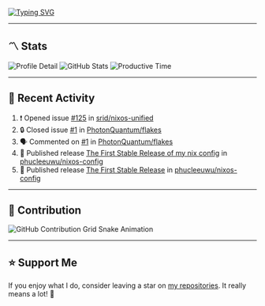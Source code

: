 [![Typing SVG](https://readme-typing-svg.demolab.com?font=&duration=2500&pause=100&center=true&vCenter=true&multiline=true&width=1000&height=60&lines=Hi+There!;Welcome+to+my+Github+profile+%F0%9F%91%8B)](https://git.io/typing-svg)

---

## 〽️ Stats

![Profile Detail](http://github-profile-summary-cards.vercel.app/api/cards/profile-details?username=phucleeuwu&theme=transparent)
![GitHub Stats](http://github-profile-summary-cards.vercel.app/api/cards/stats?username=phucleeuwu&theme=transparent)
![Productive Time](http://github-profile-summary-cards.vercel.app/api/cards/productive-time?username=phucleeuwu&theme=transparent&utcOffset=8)

---

## 📝 Recent Activity

<!--START_SECTION:activity-->
1. ❗ Opened issue [#125](https://github.com/srid/nixos-unified/issues/125) in [srid/nixos-unified](https://github.com/srid/nixos-unified)
2. 🔒 Closed issue [#1](https://github.com/PhotonQuantum/flakes/issues/1) in [PhotonQuantum/flakes](https://github.com/PhotonQuantum/flakes)
3. 🗣 Commented on [#1](https://github.com/PhotonQuantum/flakes/issues/1#issuecomment-2833876378) in [PhotonQuantum/flakes](https://github.com/PhotonQuantum/flakes)
4. 🚀 Published release [The First Stable Release of my nix config](https://github.com/phucleeuwu/nixos-config/releases/tag/v1.0) in [phucleeuwu/nixos-config](https://github.com/phucleeuwu/nixos-config)
5. 🚀 Published release [The First Stable Release](https://github.com/phucleeuwu/nixos-config/releases/tag/v1.0) in [phucleeuwu/nixos-config](https://github.com/phucleeuwu/nixos-config)
<!--END_SECTION:activity-->

<!--START_SECTION:waka-->
<!--END_SECTION:waka-->

---

## 🐍 Contribution

<picture>
  <source media="(prefers-color-scheme: dark)" srcset="https://raw.githubusercontent.com/phucleeuwu/phucleeuwu/output/github-contribution-grid-snake-dark.svg">
  <source media="(prefers-color-scheme: light)" srcset="https://raw.githubusercontent.com/phucleeuwu/phucleeuwu/output/github-contribution-grid-snake.svg">
  <img alt="GitHub Contribution Grid Snake Animation" src="https://raw.githubusercontent.com/phucleeuwu/phucleeuwu/output/github-contribution-grid-snake.svg">
</picture>

---

## ⭐ Support Me

If you enjoy what I do, consider leaving a star on [my repositories](https://github.com/phucleeuwu?tab=repositories&type=source). It really means a lot! 💙
